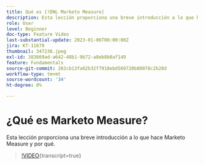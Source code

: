 ```yaml
---
title: Qué es [!DNL Marketo Measure]
description: Esta lección proporciona una breve introducción a lo que hace Marketo Measure y por qué.
role: User
level: Beginner
doc-type: Feature Video
last-substantial-update: 2023-01-06T00:00:00Z
jira: KT-11679
thumbnail: 347236.jpeg
exl-id: 383669ad-a642-48b1-9b72-a8eb8b8af149
feature: Fundamentals
source-git-commit: 262cb13fa02b32f7918ebd569720b80078c2b28d
workflow-type: tm+mt
source-wordcount: '34'
ht-degree: 0%

---
```


# ¿Qué es Marketo Measure?

Esta lección proporciona una breve introducción a lo que hace Marketo Measure y por qué.

>[!VIDEO](https://video.tv.adobe.com/v/347236/?learn=on){transcript=true}
